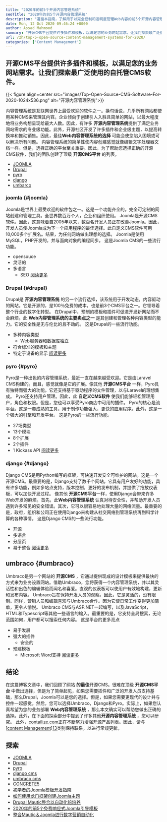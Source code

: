 ```yaml
---
title: "2020年的前5个开源内容管理系统" 
seoTitle: "2020年的前5个开源内容管理系统" 
description: "遵循本指南，了解用于以完全控制和透明度管理Web内容的前5个开源内容管理系统。" 
date: Mon, 12 Oct 2020 09:46:24 +0000
author: Assad Mahmood
summary: "开源CMS平台提供许多插件和模板，以满足您的业务网站需求。让我们探索最广泛使用的自托管CMS软件。" 
url: /zh/top-5-open-source-content-management-systems-for-2020/
categories: ['Content Management']
---
```


## 开源CMS平台提供许多插件和模板，以满足您的业务网站需求。让我们探索最广泛使用的自托管CMS软件。

{{< figure align=center src="images/Top-Open-Source-CMS-Software-For-2020-1024x536.png" alt="开源内容管理系统">}}

内容管理系统是互联网世界上最受欢迎的软件之一。换句话说，几乎所有网站都使用某种CMS来管理其内容。企业倾向于创建引人入胜且简单的网站，以最大程度地将业务构想呈现给最大人数。因此，有许多 **开源内容管理系统**提供了满足业务网站需求的专业级功能。此外，开源社区开发了许多插件和企业级主题，以提高转换率和推动销售。因此，最佳**Web内容管理系统的选择** 可能会使您陷入困境或可以解决所有问题。
内容管理系统的简单性使内容创建感觉就像编辑文字处理器文档一样。但是，选择正确的平台至关重要。因此，为了帮助您选择正确的开源CMS软件，我们的团队创建了顶级 **开源CMS平台** 的列表。
  * [JOOMLA][1]
  * [Drupal][2]
  * [pyro][3]
  * [django][4]
  * [umbarco][5]


### joomla {#joomla}

Joomla是世界上最受欢迎的软件包之一。这是一个功能齐全的，完全可定制的网站创建和管理工具。全世界数百万个人，企业和组织使用。
Joomla是开源CMS软件。因此，这意味着自2005年以来，数百名开发人员正在改善Joomla。因此，开发人员使Joomla成为下一个应用程序的最佳选择。此自定义CMS软件可用10,000多个扩展名。结果，为任何网站做出理想的选择。 Joomla是使用MySQL，PHP开发的，并与面向对象的编程同步。
这是Joomla CMS的一些流行功能。
  * opensouce
  * 灵活的
* 多语言
  * SEO
    [阅读更多][6]


### **Drupal** {#drupal}

Drupal是 **开源内容管理系统** 的另一个流行选择，该系统用于开发动态，内容驱动的网站。它是开源的，是100％免费的成本，也是前3个CMS平台之一。它领导着整个行业的数字化转型。
在Drupal中，预制的模板和插件可促进开发新网站而不会麻烦。此 **Web内容管理系统的主要卖点之一** 是其创建和管理各种内容类型的能力。它的安全性是无与伦比的且不动的。
这是Drupal的一些流行功能。
* 多种内容类型
  * Web服务器和数据库独立
* 符合标准的模板和主题
* 特定于设备的显示
    [阅读更多][7]


### **pyro** {#pyro}

Pyro是一种出色的内容管理系统，最近一直在越来越受欢迎。它是由Laravel CMS构建的。而且，感觉就像是它的扩展。像其他 **开源CMS平台** 一样，Pyro具有独特而强大的功能。它还支持基于驱动程序的文件管理，以与Laravel的理想集成。
Pyro还支持用户管理。因此，此 **自定义CMS软件** 使我们能够轻松管理用户，角色和权限。但是，您也可以享受Pyro商店中可用的插件。
Pyro的核心是流平台。这是一套成熟的工具，用于制作功能强大，更快的应用程序。此外，这是一个强大的引擎和开发平台。
这是Pyro的一些流行功能。
  * 27场类型
  * 13个模块
  * 8个扩展
  * 2个插件
  * 1 Kickass API
    [阅读更多][8]


### **django** {#django}

Django CMS是用Python编写的框架，可快速开发安全可维护的网站。这是一个开源CMS。最重要的是，Django支持了数千个网站。它具有用户友好的功能，具有许多功能，例如多站点支持，版本控制，更好的发布机制，并提供了拖放仪表板，可以加快开发过程。
像其他 **开源CMS平台**一样，使用Django会带来许多Web开发的麻烦。首先，此**Web内容管理系统** 认真对待安全性，并帮助开发人员遇到许多常见的安全错误。其次，它可以很容易地处理大量的网络流量。最重要的是，政府，组织和公司正在使用Django来构建从社交网络到管理系统再到科学计算的各种事情。
这是Django CMS的一些流行功能。
* 开源
* 多语言
* 分层页
* 易于整合
    [阅读更多][9]

## **umbraco** {#umbraco}

Umbraco是另一个网站的 **开源CMS** ，它通过提供现成的设计模板来提供最快的方式来为业务设置网站。借助Umbraco，您将获得一个内容管理系统，并以其灵活性和出色的编辑体验而闻名和喜爱。直观的仪表板可以使用户有效地构建，更新和发布内容。
Umbraco旨在保持开发人员的观察。因此，它是灵活的，没有限制。同样，营销人员和编辑喜欢与Umbraco合作。因为它使日常工作变得更加简单，更令人愉悦。
Umbraco CMS与ASP.NET一起编写，以及JavaScript，HTML和Typescript等其他一些语言的输入。最重要的是，它支持全局搜索，无论范围如何，用户都可以搜索任何内容。
这是平台的更多亮点
* 易于发展
* 强大的插件
  * 安全的
* 预建模板
  * Microsoft Word支持
    [阅读更多][10]

## 结论
在这篇博客文章中，我们回顾了网站 **的最佳**开源CMS。很难在顶级 **开源CMS平台** 中做出选择，但是为了简单起见，如果您需要插件和广泛的开发人员支持基础，那么Drupal，Joomla可以是您的选择。但是，如果您需要更现代的设计并与控件一起感觉。然后，您可以选择Umbraco，Django和Pyro。实际上，如果您认真希望为您的业务部署 **Web内容管理系统** ，那么本文确实可以帮助您做出正确的选择。此外，在下面的探索部分中提到了许多其他**开源内容管理系统** ，您可以研究。
此外，[contailize.com][11]正在不断努力增强开源产品列表。因此，请与[[content Management][12]][13]类别保持联系，以进行常规更新。

## 探索
  * [JOOMLA][6]
  * [Drupal][7]
  * [pyro][8]
  * [django cms][9]
  * [umbraco cms][10]
  * [CONCRETE5][14]
  * [初学者的Joomla模板开发指南][15]
  * [如何使用龙门框架创建Joomla主题][16]
  * [Drupal Mautic整合以自动化铅培养][17]
  * [2020年的前5个免费响应式Joomla引导模板][18]
  * [整合Mautic＆Joomla进行数字营销自动化][19]



[1]: #joomla
[2]: #drupal
[3]: #pyro
[4]: #django
[5]: #umbarco
[6]: https://products.containerize.com/content-management/joomla
[7]: https://products.containerize.com/content-management/drupal
[8]: https://products.containerize.com/content-management/pyro
[9]: https://products.containerize.com/content-management/django
[10]: https://products.containerize.com/content-management/umbraco
[11]: https://www.containerize.com/
[12]: https://products.containerize.com/content-management/
[13]: https://products.containerize.com/rad
[14]: https://products.containerize.com/content-management/concrete5
[15]: https://blog.containerize.com/content-management/responsive-joomla-templates-tutorial/
[16]: https://blog.containerize.com/content-management/how-to-create-joomla-theme-joomla-gantry-framework/
[17]: https://blog.containerize.com/content-management/drupal-tutorial-automate-lead-growth-with-drupal-mautic/
[18]: https://blog.containerize.com/content-management/top-5-best-free-responsive-joomla-templates-of-2020/
[19]: https://blog.containerize.com/content-management/integrate-mautic-with-joomla-for-marketing-automation/
